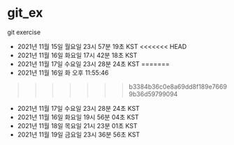 # git_ex
git exercise
- 2021년 11월 15일 월요일 23시 57분 19초 KST
<<<<<<< HEAD
- 2021년 11월 16일 화요일 17시 42분 18초 KST
- 2021년 11월 17일 수요일 23시 28분 24초 KST
=======
- 2021년 11월 16일 화 오후 11:55:46
>>>>>>> b3384b36c0e8a69dd8f189e76699b36d59799094
- 2021년 11월 17일 수요일 23시 28분 24초 KST
- 2021년 11월 16일 화요일 19시 56분 04초 KST
- 2021년 11월 18일 목요일 21시 23분 01초 KST
- 2021년 11월 19일 금요일 23시 36분 56초 KST

